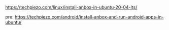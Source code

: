 https://techpiezo.com/linux/install-anbox-in-ubuntu-20-04-lts/

pre:
https://techpiezo.com/android/install-anbox-and-run-android-apps-in-ubuntu/
